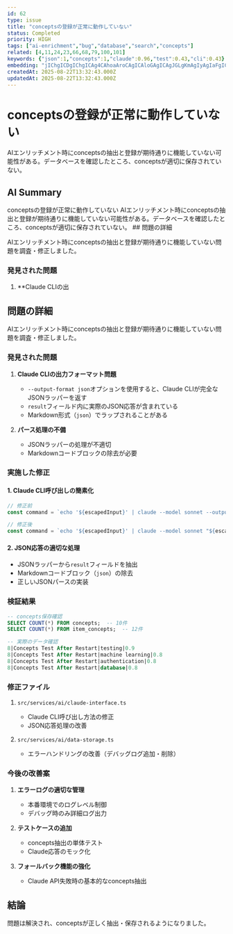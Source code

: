 ```yaml
---
id: 62
type: issue
title: "conceptsの登録が正常に動作していない"
status: Completed
priority: HIGH
tags: ["ai-enrichment","bug","database","search","concepts"]
related: [4,11,24,23,66,68,79,100,101]
keywords: {"json":1,"concepts":1,"claude":0.96,"test":0.43,"cli":0.43}
embedding: "jIChgICDgIChgICAg4CAhoaAroCAgICAloGAgICAgJGLgKmAgIyAgIaFgICCgICbhICUgICcgICAh4CAiYCAm4CAgoCAooCAiYWAgI6AgJCCgISAgJeAgJmCgICLgICGiYCJgICHgICNgICAjoCAgY6AkoCAk4CAnYCAgIqAgII="
createdAt: 2025-08-22T13:32:43.000Z
updatedAt: 2025-08-22T13:32:43.000Z
---
```


# conceptsの登録が正常に動作していない

AIエンリッチメント時にconceptsの抽出と登録が期待通りに機能していない可能性がある。データベースを確認したところ、conceptsが適切に保存されていない。

## AI Summary

conceptsの登録が正常に動作していない AIエンリッチメント時にconceptsの抽出と登録が期待通りに機能していない可能性がある。データベースを確認したところ、conceptsが適切に保存されていない。 ## 問題の詳細

AIエンリッチメント時にconceptsの抽出と登録が期待通りに機能していない問題を調査・修正しました。

### 発見された問題

1. **Claude CLIの出

## 問題の詳細

AIエンリッチメント時にconceptsの抽出と登録が期待通りに機能していない問題を調査・修正しました。

### 発見された問題

1. **Claude CLIの出力フォーマット問題**
   - `--output-format json`オプションを使用すると、Claude CLIが完全なJSONラッパーを返す
   - `result`フィールド内に実際のJSON応答が含まれている
   - Markdown形式（```json```）でラップされることがある

2. **パース処理の不備**
   - JSONラッパーの処理が不適切
   - Markdownコードブロックの除去が必要

### 実施した修正

#### 1. Claude CLI呼び出しの簡素化
```typescript
// 修正前
const command = `echo '${escapedInput}' | claude --model sonnet --output-format json -p "${escapedPrompt}"`;

// 修正後
const command = `echo '${escapedInput}' | claude --model sonnet "${escapedPrompt}"`;
```

#### 2. JSON応答の適切な処理
- JSONラッパーから`result`フィールドを抽出
- Markdownコードブロック（```json```）の除去
- 正しいJSONパースの実装

### 検証結果

```sql
-- concepts保存確認
SELECT COUNT(*) FROM concepts;  -- 10件
SELECT COUNT(*) FROM item_concepts;  -- 12件

-- 実際のデータ確認
8|Concepts Test After Restart|testing|0.9
8|Concepts Test After Restart|machine learning|0.8
8|Concepts Test After Restart|authentication|0.8
8|Concepts Test After Restart|database|0.8
```

### 修正ファイル

1. `src/services/ai/claude-interface.ts`
   - Claude CLI呼び出し方法の修正
   - JSON応答処理の改善

2. `src/services/ai/data-storage.ts`
   - エラーハンドリングの改善（デバッグログ追加・削除）

### 今後の改善案

1. **エラーログの適切な管理**
   - 本番環境でのログレベル制御
   - デバッグ時のみ詳細ログ出力

2. **テストケースの追加**
   - concepts抽出の単体テスト
   - Claude応答のモック化

3. **フォールバック機能の強化**
   - Claude API失敗時の基本的なconcepts抽出

## 結論

問題は解決され、conceptsが正しく抽出・保存されるようになりました。
